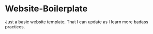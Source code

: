 # Website-Boilerplate
Just a basic website template. That I can update as I learn more badass practices.
